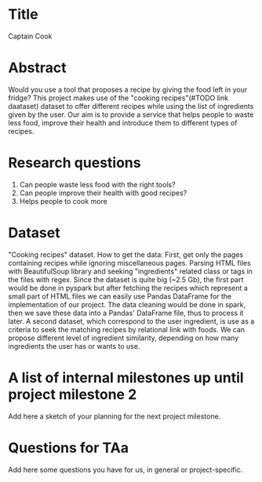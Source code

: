 # Title
Captain Cook
# Abstract
Would you use a tool that proposes a recipe by giving the food left in your fridge?
This project makes use of the "cooking recipes"(#TODO link daataset) dataset to
offer different recipes while using the list of ingredients given by the user.
Our aim is to provide a service that helps people to waste less food, improve
their health and introduce them to different types of recipes.

# Research questions
1) Can people waste less food with the right tools?
2) Can people improve their health with good recipes?
3) Helps people to cook more

# Dataset
"Cooking recipes" dataset.
How to get the data:
First, get only the pages containing recipes while ignoring miscellaneous pages.
Parsing HTML files with BeautifulSoup library and seeking "ingredients" related class or tags in the files with regex.
Since the dataset is quite big (~2.5 Gb), the first part would be done in pyspark
but after fetching the recipes which represent a small part of HTML files we can
easily use Pandas DataFrame for the implementation of our project.
The data cleaning would be done in spark, then we save these data into a Pandas'
DataFrame file, thus to process it later.
A second dataset, which correspond to the user ingredient, is use as a criteria
to seek the matching recipes by relational link with foods.
We can propose different level of ingredient similarity, depending on how many ingredients the
user has or wants to use.

# A list of internal milestones up until project milestone 2
Add here a sketch of your planning for the next project milestone.

# Questions for TAa
Add here some questions you have for us, in general or project-specific.
